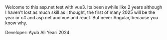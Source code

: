 Welcome to this asp.net test with vue3. Its been awhile like 2 years although I haven't lost as much skill as I thought, the first of many 2025 will be the year or c# and asp.net and vue and react. But never Angular, because you know why.

Developer: Ayub Ali Year: 2024
